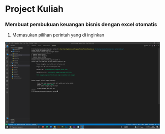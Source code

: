 # Project Kuliah

### Membuat pembukuan keuangan bisnis dengan excel otomatis 

1. Memasukan pilihan perintah yang di inginkan

![System](./doc/system.png)
